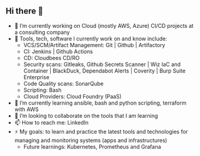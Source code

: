 ## Hi there 👋

<!--
**Gaurav-Shinde/Gaurav-Shinde** is a ✨ _special_ ✨ repository because its `README.md` (this file) appears on your GitHub profile.

Here are some ideas to get you started:

- 🔭 I’m currently working on ...
- 🌱 I’m currently learning ...
- 👯 I’m looking to collaborate on ...
- 🤔 I’m looking for help with ...
- 💬 Ask me about ...
- 📫 How to reach me: ...
- 😄 Pronouns: ...
- ⚡ Fun fact: ...
-->

- 🔭 I’m currently working on Cloud (mostly AWS, Azure) CI/CD projects at a consulting company
- 🔖 Tools, tech, software I currently work on and know include:
  - VCS/SCM/Artifact Management: Git | Github | Artifactory 
  - CI: Jenkins | Github Actions
  - CD: Cloudbees CD/RO
  - Security scans: Gitleaks, Github Secrets Scanner | Wiz IaC and Container | BlackDuck, Dependabot Alerts | Coverity | Burp Suite Enterprise
  - Code Quality scans: SonarQube
  - Scripting: Bash
  - Cloud Providers: Cloud Foundry (PaaS)
- 🌱 I’m currently learning ansible, bash and python scripting, terraform with AWS
- 👯 I’m looking to collaborate on the tools that I am learning
- 📫 How to reach me: LinkedIn
- ⚡ My goals: to learn and practice the latest tools and technologies for managing and monitoring systems (apps and infrastructures)
  - Future learnings: Kubernetes, Prometheus and Grafana 
